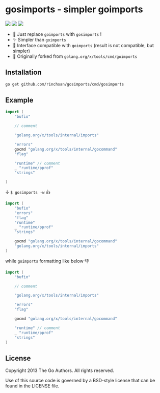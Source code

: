 # gosimports - simpler goimports

![](https://github.com/rinchsan/gosimports/workflows/CI/badge.svg)
![](https://img.shields.io/github/release/rinchsan/gosimports.svg?colorB=7E7E7E)
[![](https://pkg.go.dev/badge/github.com/rinchsan/gosimports.svg)](https://pkg.go.dev/github.com/rinchsan/gosimports/cmd/gosimports)

- :rocket: Just replace `goimports` with `gosimports` !
- :sparkles: Simpler than `goimports`
- :100: Interface compatible with `goimports` (result is not compatible, but simpler)
- :hammer: Originally forked from `golang.org/x/tools/cmd/goimports`

## Installation

```bash
go get github.com/rinchsan/gosimports/cmd/gosimports
```

## Example

```go
import (
	"bufio"

	// comment

	"golang.org/x/tools/internal/imports"

	"errors"
	gocmd "golang.org/x/tools/internal/gocommand"
	"flag"

	"runtime" // comment
	_ "runtime/pprof"
	"strings"

)
```

↓ `$ gosimports -w` :+1:

```go
import (
	"bufio"
	"errors"
	"flag"
	"runtime"
	_ "runtime/pprof"
	"strings"

	gocmd "golang.org/x/tools/internal/gocommand"
	"golang.org/x/tools/internal/imports"
)
```

while `goimports` formatting like below :-1:

```go
import (
	"bufio"

	// comment

	"golang.org/x/tools/internal/imports"

	"errors"
	"flag"

	gocmd "golang.org/x/tools/internal/gocommand"

	"runtime" // comment
	_ "runtime/pprof"
	"strings"
)
```

## License

Copyright 2013 The Go Authors. All rights reserved.

Use of this source code is governed by a BSD-style license that can be found in the LICENSE file.
